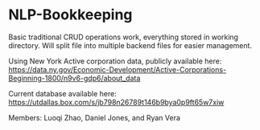# NLP-Bookkeeping

Basic traditional CRUD operations work, everything stored in working directory.
Will split file into multiple backend files for easier management.

Using New York Active corporation data, publicly available here: https://data.ny.gov/Economic-Development/Active-Corporations-Beginning-1800/n9v6-gdp6/about_data

Current database available here: https://utdallas.box.com/s/jb798n26789t146b9bya0p9ft65w7xiw

Members: Luoqi Zhao, Daniel Jones, and Ryan Vera 
